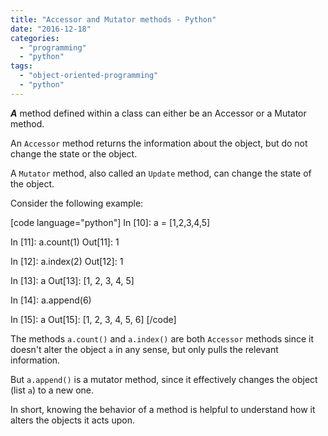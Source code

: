 ```yaml
---
title: "Accessor and Mutator methods - Python"
date: "2016-12-18"
categories: 
  - "programming"
  - "python"
tags: 
  - "object-oriented-programming"
  - "python"
---
```


_**A**_ method defined within a class can either be an Accessor or a Mutator method.

An `Accessor` method returns the information about the object, but do not change the state or the object.

A `Mutator` method, also called an `Update` method, can change the state of the object.

Consider the following example:

\[code language="python"\] In \[10\]: a = \[1,2,3,4,5\]

In \[11\]: a.count(1) Out\[11\]: 1

In \[12\]: a.index(2) Out\[12\]: 1

In \[13\]: a Out\[13\]: \[1, 2, 3, 4, 5\]

In \[14\]: a.append(6)

In \[15\]: a Out\[15\]: \[1, 2, 3, 4, 5, 6\] \[/code\]

The methods `a.count()` and `a.index()` are both `Accessor` methods since it doesn't alter the object `a` in any sense, but only pulls the relevant information.

But `a.append()` is a mutator method, since it effectively changes the object (list `a`) to a new one.

In short, knowing the behavior of a method is helpful to understand how it alters the objects it acts upon.
